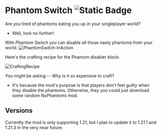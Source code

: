 # **Phantom Switch** ![Static Badge](https://img.shields.io/badge/%E2%9D%A4%EF%B8%8F-gray?logoSize=auto&label=Made%20with&labelColor=red)


Are you tired of phantoms eating you up in your singleplayer world?
 - Well, look no further!

With *Phantom Switch* you can disable all those nasty phantoms from your world. 
![PhantomSwitch-InAction](https://github.com/user-attachments/assets/b094458d-ffda-4a7c-915c-0a90abc91c79)

Here's the crafting recipe for the Phantom disabler block:

![CraftingRecipe](https://github.com/user-attachments/assets/ae150f5c-13a8-4c09-a359-e26c21e50bfc)

You might be asking -- Why is it so expensive to craft?
  - It's because the mod's purpose is that players don't feel guilty
  when they disable the phantoms. 
  Otherwise, they you could just download some random NoPhantoms mod.

## Versions
Currently the mod is only supporting 1.21, but I plan to update it to 1.21.1 and 1.21.3 in the very near future.
